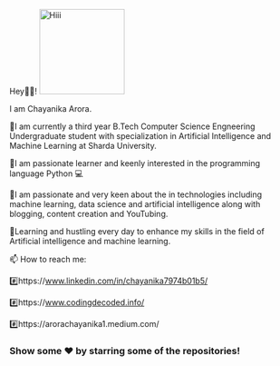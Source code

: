 Hey🙋‍♀!                       <img src="https://i.pinimg.com/originals/cd/e8/c1/cde8c1a1b135687226eeb2585939c72a.gif" width="150px" alt="Hiii" /> 

I am Chayanika Arora.

🚩I am currently a third year B.Tech Computer Science Engneering Undergraduate student with specialization in Artificial Intelligence and Machine Learning at Sharda University.

🚩I am passionate learner and keenly interested in the programming language Python 💻

🚩I am passionate and very keen about the in technologies including machine learning, data science and artificial intelligence along with blogging, content creation and YouTubing. 

🚩Learning and hustling every day to enhance my skills in the field of Artificial intelligence and machine learning. 

📫 How to reach me:

#️⃣https://www.linkedin.com/in/chayanika7974b01b5/

#️⃣https://www.codingdecoded.info/

#️⃣https://arorachayanika1.medium.com/

### Show some ❤️ by starring some of the repositories!
